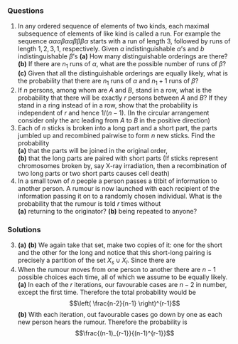 ### Questions
1. In any ordered sequence of elements of two kinds, each maximal subsequence of elements of like kind is called a run. For example the sequence $\alpha\alpha\alpha\beta\alpha\alpha\beta\beta\beta\alpha$ starts with a run of length $3$, followed by runs of length $1,2,3,1$, respectively. Given $a$ indistinguishable $\alpha$’s and $b$ indistinguishable $\beta$’s 
**(a)** How many distinguishable orderings are there?
**(b)** If there are $n_1$ runs of $\alpha$, what are the possible number of runs of $\beta$?
**(c)** Given that all the distinguishable orderings are equally likely, what is the probability that there are $n_1$ runs of $\alpha$ and $n_1+1$ runs of $\beta$?
2. If $n$ persons, among whom are $A$ and $B$, stand in a row, what is the probability that there will be exactly $r$ persons between $A$ and $B$? If they stand in a ring instead of in a row, show that the probability is independent of $r$ and hence $1/(n-1)$. (In the circular arrangement consider only the arc leading from $A$ to $B$ in the positive direction)
3. Each of $n$ sticks is broken into a long part and a short part, the parts jumbled up and recombined pairwise to form $n$ new sticks. Find the probability  
**(a)** that the parts will be joined in the original order,  
**(b)** that the long parts are paired with short parts (If sticks represent chromosomes broken by, say X-ray irradiation, then a recombination of two long parts or two short parts causes cell death)
4. In a small town of $n$ people a person passes a titbit of information to another person. A rumour is now launched with each recipient of the information passing it on to a randomly chosen individual. What is the probability that the rumour is told $r$ times without  
**(a)** returning to the originator? 
**(b)** being repeated to anyone?

### Solutions

3. **(a)** 
**(b)** We again take that set, make two copies of it: one for the short and the other for the long and notice that this short-long pairing is precisely a partition of the set $X_{s}\cup X_{l}$. Since there are  
4. When the rumour moves from one person to another there are $n-1$ possible choices each time, all of which we assume to be equally likely. 
**(a)** In each of the $r$ iterations, our favourable cases are $n-2$ in number, except the first time. Therefore the total probability would be $$\left( \frac{n-2}{n-1} \right)^{r-1}$$
**(b)** With each iteration, out favourable cases go down by one as each new person hears the rumour. Therefore the probability is $$\frac{(n-1)_{r-1}}{(n-1)^{r-1}}$$